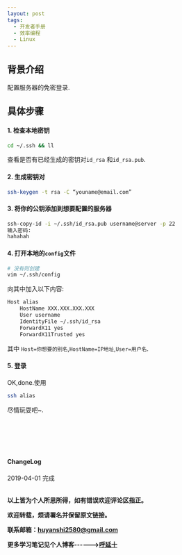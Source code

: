 ```yaml
---
layout: post
tags:
  - 开发者手册
  - 效率编程
  - Linux
---
```


## 背景介绍
配置服务器的免密登录.

## 具体步骤

#### 1. 检查本地密钥

```bash
cd ~/.ssh && ll
```
查看是否有已经生成的密钥对`id_rsa` 和`id_rsa.pub`.

#### 2. 生成密钥对

```bash
ssh-keygen -t rsa -C “youname@email.com”
```

#### 3.  将你的公钥添加到想要配置的服务器

```bash
ssh-copy-id -i ~/.ssh/id_rsa.pub username@server -p 22
输入密码:
hahahah
```

#### 4. 打开本地的`config`文件

```bash
# 没有则创建
vim ~/.ssh/config 
```

向其中加入以下内容:

```bash
Host alias
    HostName XXX.XXX.XXX.XXX
    User username
    IdentityFile ~/.ssh/id_rsa
    ForwardX11 yes
    ForwardX11Trusted yes
```

其中 `Host=你想要的别名`,`HostName=IP地址`,`User=用户名`.

#### 5. 登录

OK,done.使用

```bash
ssh alias
```

尽情玩耍吧~.


<br>
<br>
<br>
<br>
<h4>ChangeLog</h4>
2019-04-01      完成
<br>
<br>


**以上皆为个人所思所得，如有错误欢迎评论区指正。**

**欢迎转载，烦请署名并保留原文链接。**

**联系邮箱：huyanshi2580@gmail.com**

**更多学习笔记见个人博客------><a href="{{ site.baseurl }}/">呼延十</a>**

